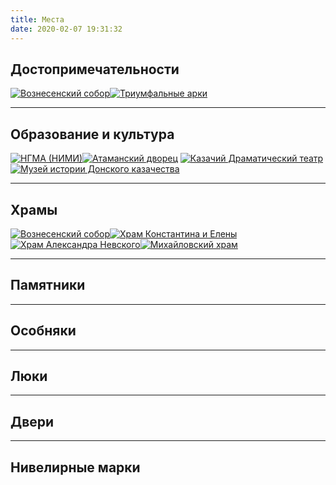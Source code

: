 ```yaml
---
title: Места
date: 2020-02-07 19:31:32
---
```


## Достопримечательности
[![Вознесенский собор](sobor.jpg#thumbnail "Вознесенский собор")](./sobor)[![Триумфальные арки](arka.jpg#thumbnail "Триумфальные арки")](./arki)
***
## Образование и культура
[![НГМА (НИМИ)](nimi.jpg#thumbnail "НГМА (НИМИ)")](./nimi)[![Атаманский дворец](ataman.jpg#thumbnail "Атаманский дворец")](./ataman) [![Казачий Драматический театр](teatr.jpg#thumbnail "Казачий Драматический театр")](./teatr)[![Музей истории Донского казачества](museum.jpg#thumbnail "Музей истории Донского казачества")](./museum)
***
## Храмы
[![Вознесенский собор](sobor.jpg#thumbnail "Вознесенский собор")](./sobor)[![Храм Константина и Елены](konst-elena.jpg#thumbnail "Храм Константина и Елены")](./konstantin-elena)[![Храм Александра Невского](nevskogo.jpg#thumbnail "Храм Александра Невского")](./aleksandr-nevskiy)[![Михайловский храм](mikhailovskiy.jpg#thumbnail "Михайловский храм")](./mikhailovskiy-khram)
***
## Памятники
***
## Особняки
***
## Люки
***
## Двери
***
## Нивелирные марки